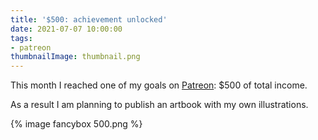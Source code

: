 ```yaml
---
title: '$500: achievement unlocked'
date: 2021-07-07 10:00:00
tags:
- patreon
thumbnailImage: thumbnail.png
---
```


This month I reached one of my goals on [Patreon](https://www.patreon.com/sacret): $500 of total income.
<!-- more -->
As a result I am planning to publish an artbook with my own illustrations.

{% image fancybox 500.png %}
